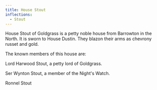 ```yaml
---
title: House Stout
inflections:
  - Stout
---
```


House Stout of Goldgrass is a petty noble house from Barrowton in the North. It is sworn to House Dustin. They blazon their arms as chevrony russet and gold.

The known members of this house are:

Lord Harwood Stout, a petty lord of Goldgrass.

Ser Wynton Stout, a member of the Night's Watch.

Ronnel Stout


